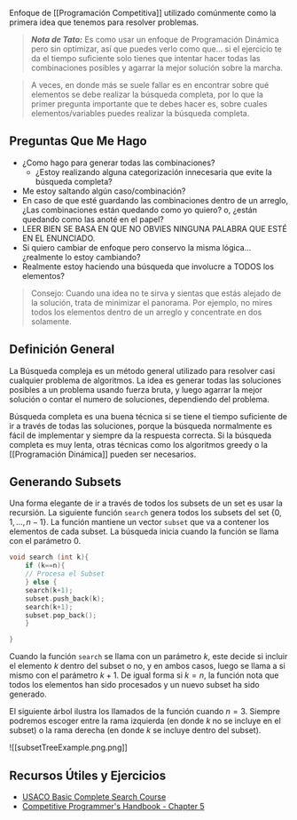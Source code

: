 Enfoque de [[Programación Competitiva]] utilizado comúnmente como la primera idea que tenemos para resolver problemas.

>***Nota de Tato:*** Es como usar un enfoque de Programación Dinámica pero sin optimizar, así que puedes verlo como que... si el ejercicio te da el tiempo suficiente solo tienes que intentar hacer todas las combinaciones posibles y agarrar la mejor solución sobre la marcha.

> A veces, en donde más se suele fallar es en encontrar sobre qué elementos se debe realizar la búsqueda completa, por lo que la primer pregunta importante que te debes hacer es, sobre cuales elementos/variables puedes realizar la búsqueda completa.

## Preguntas Que Me Hago

- ¿Como hago para generar todas las combinaciones?
	- ¿Estoy realizando alguna categorización innecesaria que evite la búsqueda completa?
- Me estoy saltando algún caso/combinación?
- En caso de que esté guardando las combinaciones dentro de un arreglo, ¿Las combinaciones están quedando como yo quiero? o, ¿están quedando como las anoté en el papel?
- LEER BIEN SE BASA EN QUE NO OBVIES NINGUNA PALABRA QUE ESTÉ EN EL ENUNCIADO.
- Si quiero cambiar de enfoque pero conservo la misma lógica... ¿realmente lo estoy cambiando?
- Realmente estoy haciendo una búsqueda que involucre a TODOS los elementos?

> Consejo: Cuando una idea no te sirva y sientas que estás alejado de la solución, trata de minimizar el panorama. Por ejemplo, no mires todos los elementos dentro de un arreglo y concentrate en dos solamente.
## Definición General

La Búsqueda compleja es un método general utilizado para resolver casi cualquier problema de algoritmos. La idea es generar todas las soluciones posibles a un problema usando fuerza bruta, y luego agarrar la mejor solución o contar el numero de soluciones, dependiendo del problema. 

Búsqueda completa es una buena técnica si se tiene el tiempo suficiente de ir a través de todas las soluciones, porque la búsqueda normalmente es fácil de implementar y siempre da la respuesta correcta. Si la búsqueda completa es muy lenta, otras técnicas como los algoritmos greedy o la [[Programación Dinámica]] pueden ser necesarios.

## Generando Subsets
Una forma elegante de ir a través de todos los subsets de un set es usar la recursión. La siguiente función `search` genera todos los subsets del set {$0,1,...,n-1$}. La función mantiene un vector `subset` que va a contener los elementos de cada subset. La búsqueda inicia cuando la función se llama con el parámetro 0.


```cpp
void search (int k){
	if (k==n){
	// Procesa el Subset
	} else {
	search(k+1);
	subset.push_back(k);
	search(k+1);
	subset.pop_back();
	}

}
```

Cuando la función `search` se llama con un parámetro $k$, este decide si incluir el elemento $k$ dentro del subset o no, y en ambos casos, luego se llama a si mismo con el parámetro $k+1$. De igual forma si $k = n$, la función nota que todos los elementos han sido procesados y un nuevo subset ha sido generado.

El siguiente árbol ilustra los llamados de la función cuando $n = 3$. Siempre podremos escoger entre la rama izquierda (en donde $k$ no se incluye en el subset) o la rama derecha (en donde $k$ se incluye dentro del subset).

![[subsetTreeExample.png.png]]

## Recursos Útiles y Ejercicios

- [USACO Basic Complete Search Course](https://usaco.guide/bronze/intro-complete)
- [Competitive Programmer's Handbook - Chapter 5](https://usaco.guide/CPH.pdf)
